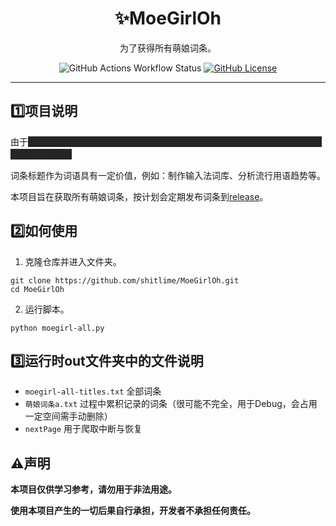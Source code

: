 <h1 align="center">✨MoeGirlOh</h1>

<div align="center">为了获得所有萌娘词条。</div>

<p align="center">
  <img alt="GitHub Actions Workflow Status" src="https://github.com/shitlime/MoeGirlOh/actions/workflows/ci.yml/badge.svg?branch=master">
  <a href="https://github.com/shitlime/MoeGirlOh/blob/master/LICENSE"><img alt="GitHub License" src="https://img.shields.io/github/license/shitlime/MoeGirlOh"></a>
</p>

--------------------------------------------------

## 1️⃣项目说明

由于<span style="background-color: #252525; color: #252525;" onmouseover="this.style.color='white';" onmouseout="this.style.color='#252525';">萌娘百科长期以来官方API较为繁琐，并且不提供所有词条（仅词条标题不包含其他）数据。</span>

词条标题作为词语具有一定价值，例如：制作输入法词库、分析流行用语趋势等。

本项目旨在获取所有萌娘词条，按计划会定期发布词条到[release](https://github.com/shitlime/MoeGirlOh/releases)。


## 2️⃣如何使用

1. 克隆仓库并进入文件夹。
```shell
git clone https://github.com/shitlime/MoeGirlOh.git
cd MoeGirlOh
```

2. 运行脚本。
```shell
python moegirl-all.py
```


## 3️⃣运行时out文件夹中的文件说明

+ `moegirl-all-titles.txt`    全部词条
+ `萌娘词条a.txt`    过程中累积记录的词条（很可能不完全，用于Debug，会占用一定空间需手动删除）
+ `nextPage`    用于爬取中断与恢复


## ⚠️声明

**本项目仅供学习参考，请勿用于非法用途。**  

**使用本项目产生的一切后果自行承担，开发者不承担任何责任。**  
